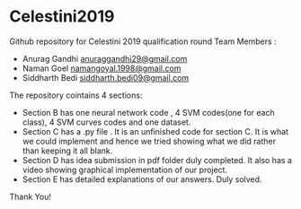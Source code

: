 # Celestini2019
Github repository for Celestini 2019 qualification round
Team Members : 
  * Anurag Gandhi     anuraggandhi29@gmail.com 
  * Naman Goel        namangoyal.1998@gmail.com 
  * Siddharth Bedi    siddharth.bedi09@gmail.com


The repository cointains 4 sections:

* Section B has one neural network code , 4 SVM codes(one for each class), 4 SVM curves codes and one dataset.
* Section C has a .py file . It is an unfinished code for section C. It is what we could implement and hence we tried showing     what we did rather than keeping it all blank. 
* Section D has idea submission in pdf folder duly completed. It also has a video showing graphical implementation of our         project. 
* Section E has detailed explanations of our answers. Duly solved.

Thank You!
